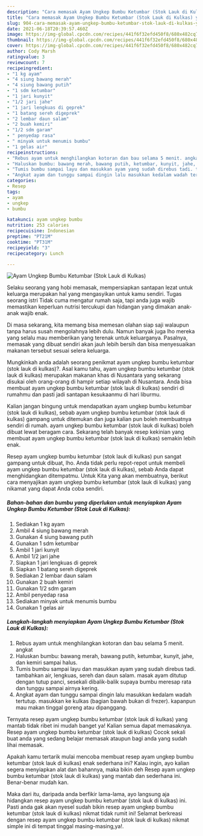 ```yaml
---
description: "Cara memasak Ayam Ungkep Bumbu Ketumbar (Stok Lauk di Kulkas) yang enak Untuk Jualan"
title: "Cara memasak Ayam Ungkep Bumbu Ketumbar (Stok Lauk di Kulkas) yang enak Untuk Jualan"
slug: 904-cara-memasak-ayam-ungkep-bumbu-ketumbar-stok-lauk-di-kulkas-yang-enak-untuk-jualan
date: 2021-06-18T20:39:57.460Z
image: https://img-global.cpcdn.com/recipes/441f6f32efd450f8/680x482cq70/ayam-ungkep-bumbu-ketumbar-stok-lauk-di-kulkas-foto-resep-utama.jpg
thumbnail: https://img-global.cpcdn.com/recipes/441f6f32efd450f8/680x482cq70/ayam-ungkep-bumbu-ketumbar-stok-lauk-di-kulkas-foto-resep-utama.jpg
cover: https://img-global.cpcdn.com/recipes/441f6f32efd450f8/680x482cq70/ayam-ungkep-bumbu-ketumbar-stok-lauk-di-kulkas-foto-resep-utama.jpg
author: Cody Marsh
ratingvalue: 3
reviewcount: 7
recipeingredient:
- "1 kg ayam"
- "4 siung bawang merah"
- "4 siung bawang putih"
- "1 sdm ketumbar"
- "1 jari kunyit"
- "1/2 jari jahe"
- "1 jari lengkuas di geprek"
- "1 batang sereh digeprek"
- "2 lembar daun salam"
- "2 buah kemiri"
- "1/2 sdm garam"
- " penyedap rasa"
- " minyak untuk menumis bumbu"
- "1 gelas air"
recipeinstructions:
- "Rebus ayam untuk menghilangkan kotoran dan bau selama 5 menit. angkat"
- "Haluskan bumbu: bawang merah, bawang putih, ketumbar, kunyit, jahe, dan kemiri sampai halus."
- "Tumis bumbu sampai layu dan masukkan ayam yang sudah direbus tadi. tambahkan air, lengkuas, sereh dan daun salam. masak ayam ditutup dengan tutup panci, sesekali dibalik-balik supaya bumbu meresap rata dan tunggu sampai airnya kering."
- "Angkat ayam dan tunggu sampai dingin lalu masukkan kedalam wadah tertutup. masukkan ke kulkas (bagian bawah bukan di frezer). kapanpun mau makan tinggal goreng atau dipanggang."
categories:
- Resep
tags:
- ayam
- ungkep
- bumbu

katakunci: ayam ungkep bumbu 
nutrition: 253 calories
recipecuisine: Indonesian
preptime: "PT21M"
cooktime: "PT31M"
recipeyield: "3"
recipecategory: Lunch

---
```



![Ayam Ungkep Bumbu Ketumbar (Stok Lauk di Kulkas)](https://img-global.cpcdn.com/recipes/441f6f32efd450f8/680x482cq70/ayam-ungkep-bumbu-ketumbar-stok-lauk-di-kulkas-foto-resep-utama.jpg)

Selaku seorang yang hobi memasak, mempersiapkan santapan lezat untuk keluarga merupakan hal yang mengasyikan untuk kamu sendiri. Tugas seorang istri Tidak cuma mengatur rumah saja, tapi anda juga wajib memastikan keperluan nutrisi tercukupi dan hidangan yang dimakan anak-anak wajib enak.

Di masa  sekarang, kita memang bisa memesan olahan siap saji walaupun tanpa harus susah mengolahnya lebih dulu. Namun banyak juga lho mereka yang selalu mau memberikan yang terenak untuk keluarganya. Pasalnya, memasak yang dibuat sendiri akan jauh lebih bersih dan bisa menyesuaikan makanan tersebut sesuai selera keluarga. 



Mungkinkah anda adalah seorang penikmat ayam ungkep bumbu ketumbar (stok lauk di kulkas)?. Asal kamu tahu, ayam ungkep bumbu ketumbar (stok lauk di kulkas) merupakan makanan khas di Nusantara yang sekarang disukai oleh orang-orang di hampir setiap wilayah di Nusantara. Anda bisa membuat ayam ungkep bumbu ketumbar (stok lauk di kulkas) sendiri di rumahmu dan pasti jadi santapan kesukaanmu di hari liburmu.

Kalian jangan bingung untuk mendapatkan ayam ungkep bumbu ketumbar (stok lauk di kulkas), sebab ayam ungkep bumbu ketumbar (stok lauk di kulkas) gampang untuk ditemukan dan juga kalian pun boleh membuatnya sendiri di rumah. ayam ungkep bumbu ketumbar (stok lauk di kulkas) boleh dibuat lewat beragam cara. Sekarang telah banyak resep kekinian yang membuat ayam ungkep bumbu ketumbar (stok lauk di kulkas) semakin lebih enak.

Resep ayam ungkep bumbu ketumbar (stok lauk di kulkas) pun sangat gampang untuk dibuat, lho. Anda tidak perlu repot-repot untuk membeli ayam ungkep bumbu ketumbar (stok lauk di kulkas), sebab Anda dapat menghidangkan ditempatmu. Untuk Kita yang akan membuatnya, berikut cara menyajikan ayam ungkep bumbu ketumbar (stok lauk di kulkas) yang nikamat yang dapat Anda coba sendiri.

<!--inarticleads1-->

##### Bahan-bahan dan bumbu yang diperlukan untuk menyiapkan Ayam Ungkep Bumbu Ketumbar (Stok Lauk di Kulkas):

1. Sediakan 1 kg ayam
1. Ambil 4 siung bawang merah
1. Gunakan 4 siung bawang putih
1. Gunakan 1 sdm ketumbar
1. Ambil 1 jari kunyit
1. Ambil 1/2 jari jahe
1. Siapkan 1 jari lengkuas di geprek
1. Siapkan 1 batang sereh digeprek
1. Sediakan 2 lembar daun salam
1. Gunakan 2 buah kemiri
1. Gunakan 1/2 sdm garam
1. Ambil  penyedap rasa
1. Sediakan  minyak untuk menumis bumbu
1. Gunakan 1 gelas air




<!--inarticleads2-->

##### Langkah-langkah menyiapkan Ayam Ungkep Bumbu Ketumbar (Stok Lauk di Kulkas):

1. Rebus ayam untuk menghilangkan kotoran dan bau selama 5 menit. angkat
1. Haluskan bumbu: bawang merah, bawang putih, ketumbar, kunyit, jahe, dan kemiri sampai halus.
1. Tumis bumbu sampai layu dan masukkan ayam yang sudah direbus tadi. tambahkan air, lengkuas, sereh dan daun salam. masak ayam ditutup dengan tutup panci, sesekali dibalik-balik supaya bumbu meresap rata dan tunggu sampai airnya kering.
1. Angkat ayam dan tunggu sampai dingin lalu masukkan kedalam wadah tertutup. masukkan ke kulkas (bagian bawah bukan di frezer). kapanpun mau makan tinggal goreng atau dipanggang.




Ternyata resep ayam ungkep bumbu ketumbar (stok lauk di kulkas) yang mantab tidak ribet ini mudah banget ya! Kalian semua dapat memasaknya. Resep ayam ungkep bumbu ketumbar (stok lauk di kulkas) Cocok sekali buat anda yang sedang belajar memasak ataupun bagi anda yang sudah lihai memasak.

Apakah kamu tertarik mulai mencoba membuat resep ayam ungkep bumbu ketumbar (stok lauk di kulkas) enak sederhana ini? Kalau ingin, ayo kalian segera menyiapkan alat dan bahannya, maka bikin deh Resep ayam ungkep bumbu ketumbar (stok lauk di kulkas) yang mantab dan sederhana ini. Benar-benar mudah kan. 

Maka dari itu, daripada anda berfikir lama-lama, ayo langsung aja hidangkan resep ayam ungkep bumbu ketumbar (stok lauk di kulkas) ini. Pasti anda gak akan nyesel sudah bikin resep ayam ungkep bumbu ketumbar (stok lauk di kulkas) nikmat tidak rumit ini! Selamat berkreasi dengan resep ayam ungkep bumbu ketumbar (stok lauk di kulkas) nikmat simple ini di tempat tinggal masing-masing,ya!.

